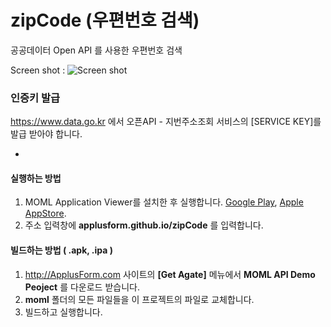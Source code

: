 # zipCode (우편번호 검색)
공공데이터 Open API 를 사용한 우편번호 검색

Screen shot :
![Screen shot](http://applusform.github.io/zipCode/screenshot.png)

### 인증키 발급
https://www.data.go.kr 에서 오픈API - 지번주소조회 서비스의 [SERVICE KEY]를 발급 받아야 합니다. 


-
#### 실행하는 방법
1. MOML Application Viewer를 설치한 후 실행합니다. [Google Play](https://play.google.com/store/apps/details?id=org.mospi.momlappviewer), [Apple AppStore](http://itunes.apple.com/app/id893554325). 
2. 주소 입력창에 **applusform.github.io/zipCode** 를 입력합니다.

#### 빌드하는 방법 ( .apk, .ipa )
1. http://ApplusForm.com 사이트의 **[Get Agate]** 메뉴에서 **MOML API Demo Peoject** 를 다운로드 받습니다.
2. **moml** 폴더의 모든 파일들을 이 프로젝트의 파일로 교체합니다.
3. 빌드하고 실행합니다.

